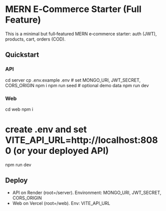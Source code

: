 # MERN E‑Commerce Starter (Full Feature)

This is a minimal but full‑featured MERN e‑commerce starter: auth (JWT), products, cart, orders (COD).

## Quickstart
### API
cd server
cp .env.example .env  # set MONGO_URI, JWT_SECRET, CORS_ORIGIN
npm i
npm run seed  # optional demo data
npm run dev

### Web
cd web
npm i
# create .env and set VITE_API_URL=http://localhost:8080 (or your deployed API)
npm run dev

## Deploy
- API on Render (root=/server). Environment: MONGO_URI, JWT_SECRET, CORS_ORIGIN
- Web on Vercel (root=/web). Env: VITE_API_URL
